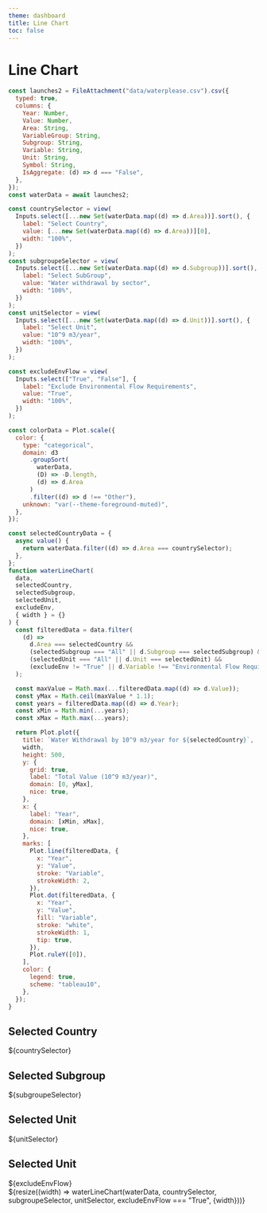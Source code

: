 ```yaml
---
theme: dashboard
title: Line Chart
toc: false
---
```


# Line Chart

<!-- Read Data from csv file -->

```js
const launches2 = FileAttachment("data/waterplease.csv").csv({
  typed: true,
  columns: {
    Year: Number,
    Value: Number,
    Area: String,
    VariableGroup: String,
    Subgroup: String,
    Variable: String,
    Unit: String,
    Symbol: String,
    IsAggregate: (d) => d === "False",
  },
});
const waterData = await launches2;
```

<!-- Country selector -->

```js
const countrySelector = view(
  Inputs.select([...new Set(waterData.map((d) => d.Area))].sort(), {
    label: "Select Country",
    value: [...new Set(waterData.map((d) => d.Area))][0],
    width: "100%",
  })
);
const subgroupeSelector = view(
  Inputs.select([...new Set(waterData.map((d) => d.Subgroup))].sort(), {
    label: "Select SubGroup",
    value: "Water withdrawal by sector",
    width: "100%",
  })
);
const unitSelector = view(
  Inputs.select([...new Set(waterData.map((d) => d.Unit))].sort(), {
    label: "Select Unit",
    value: "10^9 m3/year",
    width: "100%",
  })
);

const excludeEnvFlow = view(
  Inputs.select(["True", "False"], {
    label: "Exclude Environmental Flow Requirements",
    value: "True",
    width: "100%",
  })
);
```

<!-- Difine Colors -->

```js
const colorData = Plot.scale({
  color: {
    type: "categorical",
    domain: d3
      .groupSort(
        waterData,
        (D) => -D.length,
        (d) => d.Area
      )
      .filter((d) => d !== "Other"),
    unknown: "var(--theme-foreground-muted)",
  },
});
```

<!-- waterLineChart Graphic -->

```js
const selectedCountryData = {
  async value() {
    return waterData.filter((d) => d.Area === countrySelector);
  },
};
function waterLineChart(
  data,
  selectedCountry,
  selectedSubgroup,
  selectedUnit,
  excludeEnv,
  { width } = {}
) {
  const filteredData = data.filter(
    (d) =>
      d.Area === selectedCountry &&
      (selectedSubgroup === "All" || d.Subgroup === selectedSubgroup) &&
      (selectedUnit === "All" || d.Unit === selectedUnit) &&
      (excludeEnv != "True" || d.Variable !== "Environmental Flow Requirements")
  );

  const maxValue = Math.max(...filteredData.map((d) => d.Value));
  const yMax = Math.ceil(maxValue * 1.1);
  const years = filteredData.map((d) => d.Year);
  const xMin = Math.min(...years);
  const xMax = Math.max(...years);

  return Plot.plot({
    title: `Water Withdrawal by 10^9 m3/year for ${selectedCountry}`,
    width,
    height: 500,
    y: {
      grid: true,
      label: "Total Value (10^9 m3/year)",
      domain: [0, yMax],
      nice: true,
    },
    x: {
      label: "Year",
      domain: [xMin, xMax],
      nice: true,
    },
    marks: [
      Plot.line(filteredData, {
        x: "Year",
        y: "Value",
        stroke: "Variable",
        strokeWidth: 2,
      }),
      Plot.dot(filteredData, {
        x: "Year",
        y: "Value",
        fill: "Variable",
        stroke: "white",
        strokeWidth: 1,
        tip: true,
      }),
      Plot.ruleY([0]),
    ],
    color: {
      legend: true,
      scheme: "tableau10",
    },
  });
}
```

<!-- Display layout -->
<div class="grid grid-cols-4">
  <div class="card">
    <h2>Selected Country</h2>
    <span class="big">${countrySelector}</span>
  </div>
  <div class="card">
    <h2>Selected Subgroup</h2>
    <span class="big">${subgroupeSelector}</span>
  </div>
  <div class="card">
    <h2>Selected Unit</h2>
    <span class="big">${unitSelector}</span>
  </div>
  <div class="card">
    <h2>Selected Unit</h2>
    <span class="big">${excludeEnvFlow}</span>
  </div>
</div>

<div class="grid grid-cols-1">
  <div class="card">
    ${resize((width) => waterLineChart(waterData, countrySelector, subgroupeSelector, unitSelector, excludeEnvFlow === "True", {width}))}
  </div>
</div>
